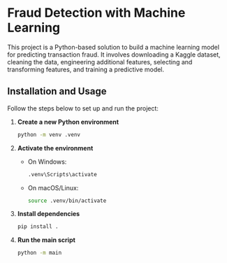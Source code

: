 # Fraud Detection with Machine Learning

This project is a Python-based solution to build a machine learning model for predicting transaction fraud. It involves downloading a Kaggle dataset, cleaning the data, engineering additional features, selecting and transforming features, and training a predictive model.

## Installation and Usage

Follow the steps below to set up and run the project:

1. **Create a new Python environment**  
    ```bash
    python -m venv .venv
    ```

2. **Activate the environment**  
    - On Windows:  
      ```bash
      .venv\Scripts\activate
      ```
    - On macOS/Linux:  
      ```bash
      source .venv/bin/activate
      ```

3. **Install dependencies**  
    ```bash
    pip install .
    ```

4. **Run the main script**  
    ```bash
    python -m main
    ```
